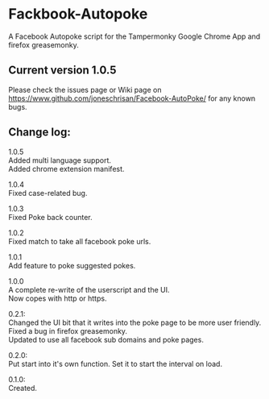Fackbook-Autopoke
=================

A Facebook Autopoke script for the Tampermonky Google Chrome App and firefox greasemonky.

Current version 1.0.5
---------------------

Please check the issues page or Wiki page on https://www.github.com/joneschrisan/Facebook-AutoPoke/ for any known bugs.

Change log:
-----------

1.0.5<br />
Added multi language support.<br />
Added chrome extension manifest.

1.0.4<br />
Fixed case-related bug.

1.0.3<br />
Fixed Poke back counter.

1.0.2<br />
Fixed match to take all facebook poke urls.

1.0.1<br />
Add feature to poke suggested pokes.

1.0.0<br />
A complete re-write of the userscript and the UI.<br />
Now copes with http or https.

0.2.1:<br />
Changed the UI bit that it writes into the poke page to be more user friendly.<br />
Fixed a bug in firefox greasemonky.<br />
Updated to use all facebook sub domains and poke pages.

0.2.0:<br />
Put start into it's own function.
Set it to start the interval on load.

0.1.0:<br />
Created.
